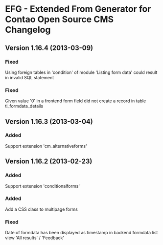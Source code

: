 EFG - Extended From Generator for Contao Open Source CMS Changelog
==================================================================

Version 1.16.4 (2013-03-09)
---------------------------

### Fixed
Using foreign tables in 'condition' of module 'Listing form data' could result in invalid SQL statement

### Fixed
Given value '0' in a frontend form field did not create a record in table tl_formdata_details

Version 1.16.3 (2013-03-04)
---------------------------

### Added
Support extension 'cm_alternativeforms'

Version 1.16.2 (2013-02-23)
---------------------------

### Added
Support extension 'conditionalforms'

### Added
Add a CSS class to multipage forms

### Fixed
Date of formdata has been displayed as timestamp in backend formdata list view
'All results' / 'Feedback'
